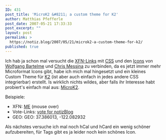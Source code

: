 ```yaml
---
ID: 431
post_title: 'MicroK2 &#8211; a custom theme for K2'
author: Matthias Pfefferle
post_date: 2007-05-21 17:33:33
post_excerpt: ""
layout: post
permalink: >
  https://notiz.blog/2007/05/21/microk2-a-custom-theme-for-k2/
published: true
---
```

Ich hab ja schon mal versucht die <a href="http://www.gmpg.org/xfn/">XFN-Links</a> mit <a href="http://notiz.blog/2006/12/05/css-fuer-xfn-rel-tags/">CSS</a> und den <a href="http://www.factorycity.net/projects/microformats-icons/">Icons</a> von <a href="http://www.bartelme.at/">Wolfgang Bartelme</a> und <a href="http://factoryjoe.com/blog/">Chris Messina</a> zu verbinden, da es jetzt immer mehr Microformat Icons gibt, habe ich mich mal hingesetzt und ein kleines Custom Theme für <a href="http://getk2.com">K2</a> (ist aber auch einfach in jedes andere CSS integrierbar) erstellt.
Is wirklich nichts wildes, aber falls ihr Interesse habt probiert's einfach mal aus: <a href="http://notiz.blog/projects/microk2-custom-theme/">MicroK2</a>.

Beispiele:

<ul>
<li>XFN: <a href="http://notiz.blog" rel="me">ME</a> (mouse over)</li>
<li>Vote-Links: <a rev="vote-for" href="http://www.topblogs.de/sitedetails_404.html" title="vote for me">vote for notizBlog</a></li>
<li>GEO: <span class="geo">GEO: <span class="latitude">37.386013</span>, <span class="longitude">-122.082932</span></span></li>
</ul>

Als nächstes versuche ich mal noch hCal und hCard ein wenig schöner aufzubereiten, für Tags gibt es ja leider noch kein schönes Icon.